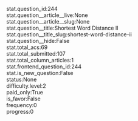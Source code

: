 stat.question_id:244  
stat.question__article__live:None  
stat.question__article__slug:None  
stat.question__title:Shortest Word Distance II  
stat.question__title_slug:shortest-word-distance-ii  
stat.question__hide:False  
stat.total_acs:69  
stat.total_submitted:107  
stat.total_column_articles:1  
stat.frontend_question_id:244  
stat.is_new_question:False  
status:None  
difficulty.level:2  
paid_only:True  
is_favor:False  
frequency:0  
progress:0  
